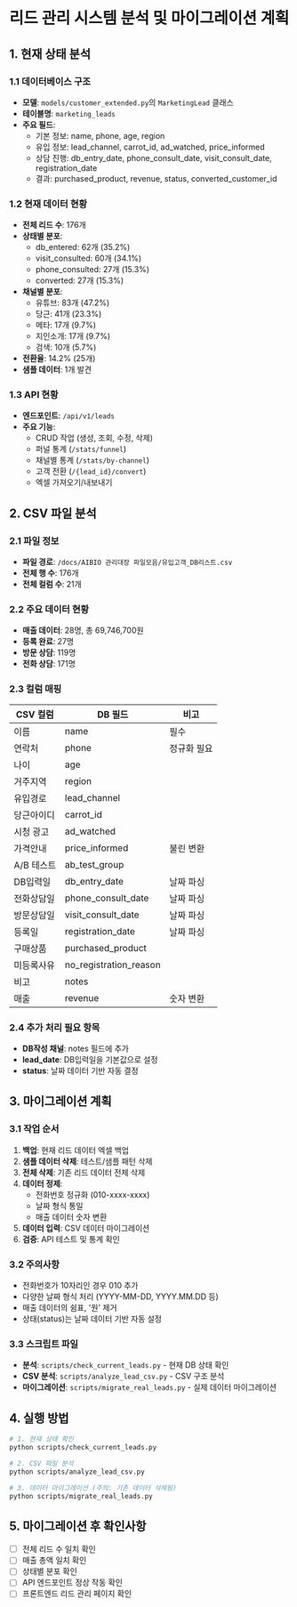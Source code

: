 # 리드 관리 시스템 분석 및 마이그레이션 계획

## 1. 현재 상태 분석

### 1.1 데이터베이스 구조
- **모델**: `models/customer_extended.py`의 `MarketingLead` 클래스
- **테이블명**: `marketing_leads`
- **주요 필드**:
  - 기본 정보: name, phone, age, region
  - 유입 정보: lead_channel, carrot_id, ad_watched, price_informed
  - 상담 진행: db_entry_date, phone_consult_date, visit_consult_date, registration_date
  - 결과: purchased_product, revenue, status, converted_customer_id

### 1.2 현재 데이터 현황
- **전체 리드 수**: 176개
- **상태별 분포**:
  - db_entered: 62개 (35.2%)
  - visit_consulted: 60개 (34.1%)
  - phone_consulted: 27개 (15.3%)
  - converted: 27개 (15.3%)
- **채널별 분포**:
  - 유튜브: 83개 (47.2%)
  - 당근: 41개 (23.3%)
  - 메타: 17개 (9.7%)
  - 지인소개: 17개 (9.7%)
  - 검색: 10개 (5.7%)
- **전환율**: 14.2% (25개)
- **샘플 데이터**: 1개 발견

### 1.3 API 현황
- **엔드포인트**: `/api/v1/leads`
- **주요 기능**:
  - CRUD 작업 (생성, 조회, 수정, 삭제)
  - 퍼널 통계 (`/stats/funnel`)
  - 채널별 통계 (`/stats/by-channel`)
  - 고객 전환 (`/{lead_id}/convert`)
  - 엑셀 가져오기/내보내기

## 2. CSV 파일 분석

### 2.1 파일 정보
- **파일 경로**: `/docs/AIBIO 관리대장 파일모음/유입고객_DB리스트.csv`
- **전체 행 수**: 176개
- **전체 컬럼 수**: 21개

### 2.2 주요 데이터 현황
- **매출 데이터**: 28명, 총 69,746,700원
- **등록 완료**: 27명
- **방문 상담**: 119명
- **전화 상담**: 171명

### 2.3 컬럼 매핑
| CSV 컬럼 | DB 필드 | 비고 |
|---------|---------|------|
| 이름 | name | 필수 |
| 연락처 | phone | 정규화 필요 |
| 나이 | age | |
| 거주지역 | region | |
| 유입경로 | lead_channel | |
| 당근아이디 | carrot_id | |
| 시청 광고 | ad_watched | |
| 가격안내 | price_informed | 불린 변환 |
| A/B 테스트 | ab_test_group | |
| DB입력일 | db_entry_date | 날짜 파싱 |
| 전화상담일 | phone_consult_date | 날짜 파싱 |
| 방문상담일 | visit_consult_date | 날짜 파싱 |
| 등록일 | registration_date | 날짜 파싱 |
| 구매상품 | purchased_product | |
| 미등록사유 | no_registration_reason | |
| 비고 | notes | |
| 매출 | revenue | 숫자 변환 |

### 2.4 추가 처리 필요 항목
- **DB작성 채널**: notes 필드에 추가
- **lead_date**: DB입력일을 기본값으로 설정
- **status**: 날짜 데이터 기반 자동 결정

## 3. 마이그레이션 계획

### 3.1 작업 순서
1. **백업**: 현재 리드 데이터 엑셀 백업
2. **샘플 데이터 삭제**: 테스트/샘플 패턴 삭제
3. **전체 삭제**: 기존 리드 데이터 전체 삭제
4. **데이터 정제**:
   - 전화번호 정규화 (010-xxxx-xxxx)
   - 날짜 형식 통일
   - 매출 데이터 숫자 변환
5. **데이터 입력**: CSV 데이터 마이그레이션
6. **검증**: API 테스트 및 통계 확인

### 3.2 주의사항
- 전화번호가 10자리인 경우 010 추가
- 다양한 날짜 형식 처리 (YYYY-MM-DD, YYYY.MM.DD 등)
- 매출 데이터의 쉼표, '원' 제거
- 상태(status)는 날짜 데이터 기반 자동 설정

### 3.3 스크립트 파일
- **분석**: `scripts/check_current_leads.py` - 현재 DB 상태 확인
- **CSV 분석**: `scripts/analyze_lead_csv.py` - CSV 구조 분석
- **마이그레이션**: `scripts/migrate_real_leads.py` - 실제 데이터 마이그레이션

## 4. 실행 방법

```bash
# 1. 현재 상태 확인
python scripts/check_current_leads.py

# 2. CSV 파일 분석
python scripts/analyze_lead_csv.py

# 3. 데이터 마이그레이션 (주의: 기존 데이터 삭제됨)
python scripts/migrate_real_leads.py
```

## 5. 마이그레이션 후 확인사항
- [ ] 전체 리드 수 일치 확인
- [ ] 매출 총액 일치 확인
- [ ] 상태별 분포 확인
- [ ] API 엔드포인트 정상 작동 확인
- [ ] 프론트엔드 리드 관리 페이지 확인
